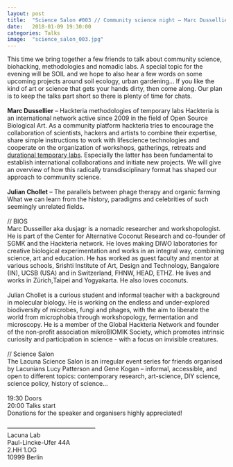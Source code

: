```yaml
---
layout: post
title:  "Science Salon #003 // Community science night – Marc Dussellier & Julian Chollet"
date:   2018-01-09 19:30:00
categories: Talks
image:	"science_salon_003.jpg"
---
```


This time we bring together a few friends to talk about community science, biohacking, methodologies and nomadic labs. A special topic for the evening will be SOIL and we hope to also hear a few words on some upcoming projects around soil ecology, urban gardening... If you like the kind of art or science that gets your hands dirty, then come along. Our plan is to keep the talks part short so there is plenty of time for chats.
<br/><br/>
**Marc Dussellier** – Hackteria methodologies of temporary labs
Hackteria is an international network active since 2009 in the field of Open Source Biological Art. As a community platform hackteria tries to encourage the collaboration of scientists, hackers and artists to combine their expertise, share simple instructions to work with lifescience technologies and cooperate on the organization of workshops, gatherings, retreats and [durational temporary labs](https://www.hackteria.org/wiki/Main_Page#HackteriaLabs.2C_Temporary_Labs_and_Collaborative_Production_Events). Especially the latter has been fundamental to establish international collaborations and initiate new projects. We will give an overview of how this radically transdisciplinary format has shaped our approach to community science.
<br/><br/>
**Julian Chollet** – The parallels between phage therapy and organic farming
What we can learn from the history, paradigms and celebrities of such seemingly unrelated fields.
<br/><br/>
// BIOS<br/>
Marc Dusseiller aka dusjagr is a nomadic researcher and workshopologist. He is part of the Center for Alternative Coconut Research and co-founder of SGMK and the Hackteria network. He loves making DIWO laboratories for creative biological experimentation and works in an integral way, combining science, art and education. He has worked as guest faculty and mentor at various schools, Srishti Institute of Art, Design and Technology, Bangalore (IN), UCSB (USA) and in Switzerland, FHNW, HEAD, ETHZ. He lives and works in Zürich,Taipei and Yogyakarta. He also loves coconuts.
<br/><br/>
Julian Chollet is a curious student and informal teacher with a background in molecular biology. He is working on the endless and under-explored biodiversity of microbes, fungi and phages, with the aim to liberate the world from microphobia through workshopology, fermentation and microscopy. He is a member of the Global Hackteria Network and founder of the non-profit association mikroBIOMIK Society, which promotes intrinsic curiosity and participation in science - with a focus on invisible creatures.
<br/><br/>
// Science Salon<br/>
The Lacuna Science Salon is an irregular event series for friends organised by Lacunians Lucy Patterson and Gene Kogan – informal, accessible, and open to different topics: contemporary research, art-science, DIY science, science policy, history of science…
<br/><br/>
19:30 Doors<br/>
20:00 Talks start<br/>
Donations for the speaker and organisers highly appreciated!
<br/><br/>
–––––––––––––––––––––––––––––<br/>
Lacuna Lab<br/>
Paul-Lincke-Ufer 44A<br/>
2.HH 1.OG<br/>
10999 Berlin<br/>
